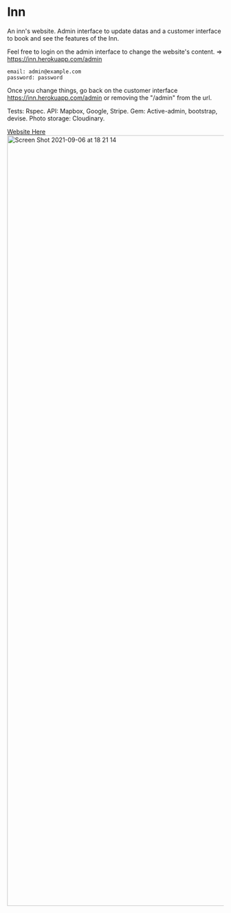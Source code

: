 # Inn

An inn's website.
Admin interface to update datas and a customer interface to book and see the features of the Inn. 

Feel free to login on the admin interface to change the website's content.
=> https://inn.herokuapp.com/admin
```
email: admin@example.com
password: password
```
Once you change things, go back on the customer interface https://inn.herokuapp.com/admin or removing the "/admin" from the url.

Tests: Rspec.
API: Mapbox, Google, Stripe.
Gem: Active-admin, bootstrap, devise.
Photo storage: Cloudinary.
 
<a href="https://le-clos-valliere.herokuapp.com/" target="_blank">Website Here</a>
<img width="1792" alt="Screen Shot 2021-09-06 at 18 21 14" src="https://github.com/PierreRichemond/Inn/blob/master/app/assets/images/inn.png">
